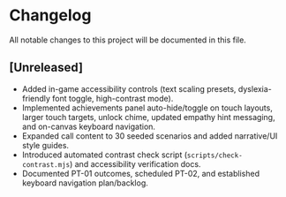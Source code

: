 # Changelog

All notable changes to this project will be documented in this file.

## [Unreleased]
- Added in-game accessibility controls (text scaling presets, dyslexia-friendly font toggle, high-contrast mode).
- Implemented achievements panel auto-hide/toggle on touch layouts, larger touch targets, unlock chime, updated empathy hint messaging, and on-canvas keyboard navigation.
- Expanded call content to 30 seeded scenarios and added narrative/UI style guides.
- Introduced automated contrast check script (`scripts/check-contrast.mjs`) and accessibility verification docs.
- Documented PT-01 outcomes, scheduled PT-02, and established keyboard navigation plan/backlog.
